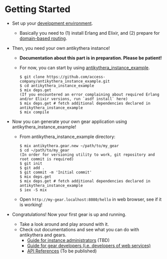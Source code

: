# Getting Started

- Set up your [development environment](https://hexdocs.pm/antikythera/development_environment.html).
    - Basically you need to (1) install Erlang and Elixir, and (2) prepare for [domain-based routing](https://hexdocs.pm/antikythera/routing.html).
- Then, you need your own antikythera instance!
    - **Documentation about this part is in preparation. Please be patient!**
    - For now, you can start by using [antikythera_instance_example](https://github.com/access-company/antikythera_instance_example).

      ```
      $ git clone https://github.com/access-company/antikythera_instance_example.git
      $ cd antikythera_instance_example
      $ mix deps.get
      (If you encountered an error complaining about required Erlang and/or Elixir versions, run `asdf install` here)
      $ mix deps.get # fetch additional dependencies declared in antikythera_instance_example
      $ mix compile
      ```

- Now you can generate your own gear application using antikythera_instance_example!
    - From antikythera_instance_example directory:

      ```
      $ mix antikythera.gear.new ~/path/to/my_gear
      $ cd ~/path/to/my_gear
      (In order for versioning utility to work, git repository and root commit is required)
      $ git init
      $ git add .
      $ git commit -m 'Initial commit'
      $ mix deps.get
      $ mix deps.get # fetch additional dependencies declared in antikythera_instance_example
      $ iex -S mix
      ```

    - Open `http://my-gear.localhost:8080/hello` in web browser, see if it is working!
- Congratulations! Now your first gear is up and running.
    - Take a look around and play around with it.
    - Check out documentations and see what you can do with antikythera and gears.
        - [Guide for instance administrators](./instance_administrators/) (TBD)
        - [Guide for gear developers (i.e. developers of web services)](./gear_developers/)
        - [API References](https://hexdocs.pm/antikythera/api-reference.html) (To be published)
